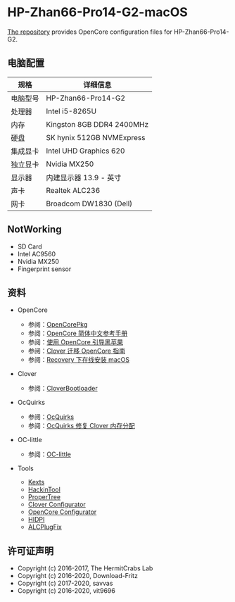 # HP-Zhan66-Pro14-G2-macOS

[The repository](https://github.com/chiccheung/HP-Zhan66-Pro14-G2-macOS) provides OpenCore configuration files for HP-Zhan66-Pro14-G2. 

## 电脑配置

| 规格     | 详细信息 |
| -------- | ------- |
| 电脑型号 | HP-Zhan66-Pro14-G2 |
| 处理器 | Intel i5-8265U |
| 内存     | Kingston 8GB DDR4 2400MHz |
| 硬盘     | SK hynix 512GB NVMExpress |
| 集成显卡 | Intel UHD Graphics 620 |
| 独立显卡 | Nvidia MX250 |
| 显示器   | 内建显示器 13.9 - 英寸 |
| 声卡     | Realtek ALC236 |
| 网卡     | Broadcom DW1830 (Dell) |


## NotWorking

- SD Card
- Intel AC9560
- Nvidia MX250
- Fingerprint sensor

## 资料

-  OpenCore
   - 参阅：[OpenCorePkg](https://github.com/acidanthera/OpenCorePkg)
   - 参阅：[OpenCore 简体中文参考手册](https://oc.skk.moe/)
   - 参阅：[使用 OpenCore 引导黑苹果](https://blog.xjn819.com/?p=543)
   - 参阅：[Clover 迁移 OpenCore 指南](https://blog.skk.moe/post/from-clover-to-opencore/)
   - 参阅：[Recovery 下在线安装 macOS](https://github.com/cattyhouse/oc-guide/blob/master/oc-dmg-install.md)

-  Clover
   - 参阅：[CloverBootloader](https://github.com/CloverHackyColor/CloverBootloader)

-  OcQuirks
   - 参阅：[OcQuirks](https://github.com/ReddestDream/OcQuirks)
   - 参阅：[OcQuirks 修复 Clover 内存分配](https://blog.skk.moe/post/time-to-use-ocquirks/)

-  OC-little
   - 参阅：[OC-little](https://github.com/daliansky/OC-little)

-  Tools
   - [Kexts](https://kext.skk.moe/)
   - [HackinTool](https://kext.skk.moe/Software/HackinTool/)
   - [ProperTree](https://github.com/corpnewt/ProperTree)
   - [Clover Configurator](https://mackie100projects.altervista.org/download-clover-configurator/)
   - [OpenCore Configurator](https://mackie100projects.altervista.org/download-opencore-configurator/)
   - [HIDPI](https://github.com/chiccheung/HP-Zhan66-Pro14-G2-macOS/tree/master/Tools/HIDPI)
   - [ALCPlugFix](https://github.com/chiccheung/HP-Zhan66-Pro14-G2-macOS/tree/master/Tools/ALCPlugFix)
   


## 许可证声明

- Copyright (c) 2016-2017, The HermitCrabs Lab
- Copyright (c) 2016-2020, Download-Fritz
- Copyright (c) 2017-2020, savvas
- Copyright (c) 2016-2020, vit9696

